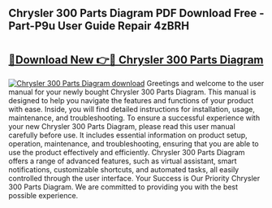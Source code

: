 ## Chrysler 300 Parts Diagram PDF Download Free - Part-P9u User Guide Repair 4zBRH

# <h2><a href="http://dfnmif.blite.top/?on=Chrysler+300+Parts+Diagram">🔗Download New 👉🔴 Chrysler 300 Parts Diagram</a></h2>

[![Chrysler 300 Parts Diagram download](https://i.imgur.com/lujVjoI.png)](http://dfnmif.blite.top/?on=Chrysler+300+Parts+Diagram)
Greetings and welcome to the user manual for your newly bought Chrysler 300 Parts Diagram. This manual is designed to help you navigate the features and functions of your product with ease. Inside, you will find detailed instructions for installation, usage, maintenance, and troubleshooting. To ensure a successful experience with your new Chrysler 300 Parts Diagram, please read this user manual carefully before use. It includes essential information on product setup, operation, maintenance, and troubleshooting, ensuring that you are able to use the product effectively and efficiently. Chrysler 300 Parts Diagram offers a range of advanced features, such as virtual assistant, smart notifications, customizable shortcuts, and automated tasks, all easily controlled through the user interface. Your Success is Our Priority Chrysler 300 Parts Diagram. We are committed to providing you with the best possible experience.

